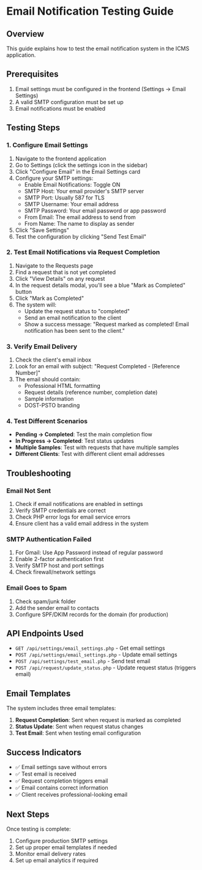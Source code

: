 # Email Notification Testing Guide

## Overview
This guide explains how to test the email notification system in the ICMS application.

## Prerequisites
1. Email settings must be configured in the frontend (Settings → Email Settings)
2. A valid SMTP configuration must be set up
3. Email notifications must be enabled

## Testing Steps

### 1. Configure Email Settings
1. Navigate to the frontend application
2. Go to Settings (click the settings icon in the sidebar)
3. Click "Configure Email" in the Email Settings card
4. Configure your SMTP settings:
   - Enable Email Notifications: Toggle ON
   - SMTP Host: Your email provider's SMTP server
   - SMTP Port: Usually 587 for TLS
   - SMTP Username: Your email address
   - SMTP Password: Your email password or app password
   - From Email: The email address to send from
   - From Name: The name to display as sender
5. Click "Save Settings"
6. Test the configuration by clicking "Send Test Email"

### 2. Test Email Notifications via Request Completion
1. Navigate to the Requests page
2. Find a request that is not yet completed
3. Click "View Details" on any request
4. In the request details modal, you'll see a blue "Mark as Completed" button
5. Click "Mark as Completed"
6. The system will:
   - Update the request status to "completed"
   - Send an email notification to the client
   - Show a success message: "Request marked as completed! Email notification has been sent to the client."

### 3. Verify Email Delivery
1. Check the client's email inbox
2. Look for an email with subject: "Request Completed - [Reference Number]"
3. The email should contain:
   - Professional HTML formatting
   - Request details (reference number, completion date)
   - Sample information
   - DOST-PSTO branding

### 4. Test Different Scenarios
- **Pending → Completed**: Test the main completion flow
- **In Progress → Completed**: Test status updates
- **Multiple Samples**: Test with requests that have multiple samples
- **Different Clients**: Test with different client email addresses

## Troubleshooting

### Email Not Sent
1. Check if email notifications are enabled in settings
2. Verify SMTP credentials are correct
3. Check PHP error logs for email service errors
4. Ensure client has a valid email address in the system

### SMTP Authentication Failed
1. For Gmail: Use App Password instead of regular password
2. Enable 2-factor authentication first
3. Verify SMTP host and port settings
4. Check firewall/network settings

### Email Goes to Spam
1. Check spam/junk folder
2. Add the sender email to contacts
3. Configure SPF/DKIM records for the domain (for production)

## API Endpoints Used
- `GET /api/settings/email_settings.php` - Get email settings
- `POST /api/settings/email_settings.php` - Update email settings
- `POST /api/settings/test_email.php` - Send test email
- `POST /api/request/update_status.php` - Update request status (triggers email)

## Email Templates
The system includes three email templates:
1. **Request Completion**: Sent when request is marked as completed
2. **Status Update**: Sent when request status changes
3. **Test Email**: Sent when testing email configuration

## Success Indicators
- ✅ Email settings save without errors
- ✅ Test email is received
- ✅ Request completion triggers email
- ✅ Email contains correct information
- ✅ Client receives professional-looking email

## Next Steps
Once testing is complete:
1. Configure production SMTP settings
2. Set up proper email templates if needed
3. Monitor email delivery rates
4. Set up email analytics if required

